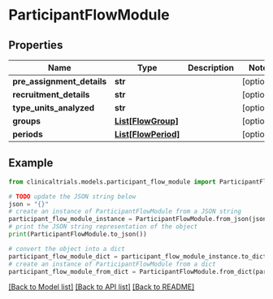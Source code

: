 # ParticipantFlowModule


## Properties

Name | Type | Description | Notes
------------ | ------------- | ------------- | -------------
**pre_assignment_details** | **str** |  | [optional] 
**recruitment_details** | **str** |  | [optional] 
**type_units_analyzed** | **str** |  | [optional] 
**groups** | [**List[FlowGroup]**](FlowGroup.md) |  | [optional] 
**periods** | [**List[FlowPeriod]**](FlowPeriod.md) |  | [optional] 

## Example

```python
from clinicaltrials.models.participant_flow_module import ParticipantFlowModule

# TODO update the JSON string below
json = "{}"
# create an instance of ParticipantFlowModule from a JSON string
participant_flow_module_instance = ParticipantFlowModule.from_json(json)
# print the JSON string representation of the object
print(ParticipantFlowModule.to_json())

# convert the object into a dict
participant_flow_module_dict = participant_flow_module_instance.to_dict()
# create an instance of ParticipantFlowModule from a dict
participant_flow_module_from_dict = ParticipantFlowModule.from_dict(participant_flow_module_dict)
```
[[Back to Model list]](../README.md#documentation-for-models) [[Back to API list]](../README.md#documentation-for-api-endpoints) [[Back to README]](../README.md)


